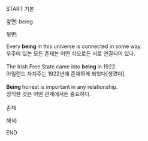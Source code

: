 START
기본

앞면:
being


뒷면:
<div>Every <b>being </b>in this universe is connected in some way.<br></div><div>우주에 있는 모든 존재는 어떤 식으로든 서로 연결되어 있다.<br></div><div><br></div><div>The Irish Free State came into <b>being </b>in 1922. </div><div>아일랜드 자치주는 1922년에 존재하게 되었다[생겼다].</div><div><br></div><div><b>Being </b>honest is important in any relationship.<br></div><div>정직한 것은 어떤 관계에서든 중요하다.</div><div><br></div><div>존재</div>


해석:
<!--ID: 1746614453496-->
END